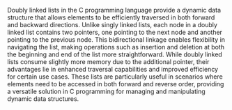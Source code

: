 Doubly linked lists in the C programming language provide a dynamic data structure that allows elements to be efficiently traversed in both forward and backward directions. Unlike singly linked lists, each node in a doubly linked list contains two pointers, one pointing to the next node and another pointing to the previous node. This bidirectional linkage enables flexibility in navigating the list, making operations such as insertion and deletion at both the beginning and end of the list more straightforward. While doubly linked lists consume slightly more memory due to the additional pointer, their advantages lie in enhanced traversal capabilities and improved efficiency for certain use cases. These lists are particularly useful in scenarios where elements need to be accessed in both forward and reverse order, providing a versatile solution in C programming for managing and manipulating dynamic data structures.
